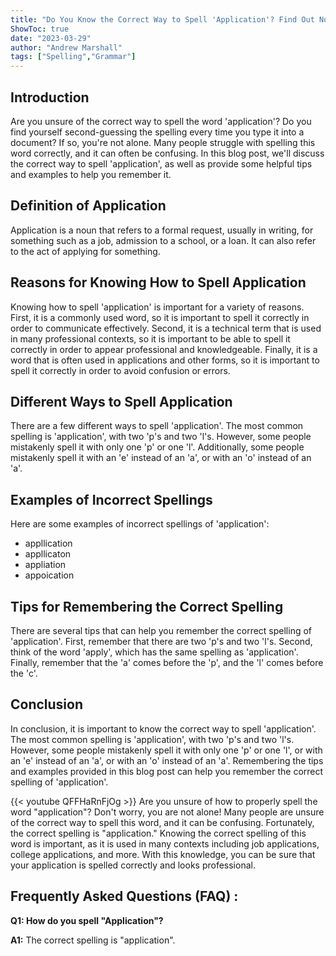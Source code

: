 ```yaml
---
title: "Do You Know the Correct Way to Spell 'Application'? Find Out Now!"
ShowToc: true 
date: "2023-03-29"
author: "Andrew Marshall" 
tags: ["Spelling","Grammar"]
---
```

## Introduction

Are you unsure of the correct way to spell the word 'application'? Do you find yourself second-guessing the spelling every time you type it into a document? If so, you're not alone. Many people struggle with spelling this word correctly, and it can often be confusing. In this blog post, we'll discuss the correct way to spell 'application', as well as provide some helpful tips and examples to help you remember it. 

## Definition of Application

Application is a noun that refers to a formal request, usually in writing, for something such as a job, admission to a school, or a loan. It can also refer to the act of applying for something. 

## Reasons for Knowing How to Spell Application

Knowing how to spell 'application' is important for a variety of reasons. First, it is a commonly used word, so it is important to spell it correctly in order to communicate effectively. Second, it is a technical term that is used in many professional contexts, so it is important to be able to spell it correctly in order to appear professional and knowledgeable. Finally, it is a word that is often used in applications and other forms, so it is important to spell it correctly in order to avoid confusion or errors. 

## Different Ways to Spell Application

There are a few different ways to spell 'application'. The most common spelling is 'application', with two 'p's and two 'l's. However, some people mistakenly spell it with only one 'p' or one 'l'. Additionally, some people mistakenly spell it with an 'e' instead of an 'a', or with an 'o' instead of an 'a'. 

## Examples of Incorrect Spellings

Here are some examples of incorrect spellings of 'application':

- appllication
- appllicaton
- appliation
- appoication

## Tips for Remembering the Correct Spelling

There are several tips that can help you remember the correct spelling of 'application'. First, remember that there are two 'p's and two 'l's. Second, think of the word 'apply', which has the same spelling as 'application'. Finally, remember that the 'a' comes before the 'p', and the 'l' comes before the 'c'. 

## Conclusion

In conclusion, it is important to know the correct way to spell 'application'. The most common spelling is 'application', with two 'p's and two 'l's. However, some people mistakenly spell it with only one 'p' or one 'l', or with an 'e' instead of an 'a', or with an 'o' instead of an 'a'. Remembering the tips and examples provided in this blog post can help you remember the correct spelling of 'application'.

{{< youtube QFFHaRnFjOg >}} 
Are you unsure of how to properly spell the word "application"? Don't worry, you are not alone! Many people are unsure of the correct way to spell this word, and it can be confusing. Fortunately, the correct spelling is "application." Knowing the correct spelling of this word is important, as it is used in many contexts including job applications, college applications, and more. With this knowledge, you can be sure that your application is spelled correctly and looks professional.

## Frequently Asked Questions (FAQ) :
**Q1: How do you spell "Application"?**

**A1:** The correct spelling is "application".





